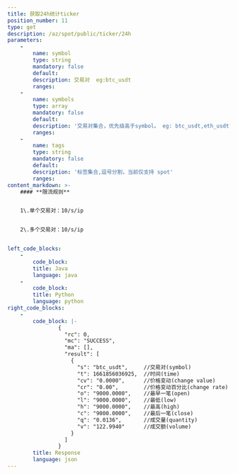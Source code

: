```yaml
---
title: 获取24h统计ticker
position_number: 11
type: get
description: /az/spot/public/ticker/24h
parameters:
    -
        name: symbol
        type: string
        mandatory: false
        default:
        description: 交易对  eg:btc_usdt
        ranges:
    -
        name: symbols
        type: array
        mandatory: false
        default:
        description: '交易对集合，优先级高于symbol。 eg: btc_usdt,eth_usdt'
        ranges:
    -
        name: tags
        type: string
        mandatory: false
        default:
        description: '标签集合,逗号分割，当前仅支持 spot'
        ranges:
content_markdown: >-
    #### **限流规则**


    1\.单个交易对：10/s/ip


    2\.多个交易对：10/s/ip


left_code_blocks:
    -
        code_block:
        title: Java
        language: java
    -
        code_block:
        title: Python
        language: python
right_code_blocks:
    -
        code_block: |-
                {
                  "rc": 0,
                  "mc": "SUCCESS",
                  "ma": [],
                  "result": [
                    {
                      "s": "btc_usdt",     //交易对(symbol)
                      "t": 1661856036925,  //时间(time) 
                      "cv": "0.0000",      //价格变动(change value)
                      "cr": "0.00",        //价格变动百分比(change rate)
                      "o": "9000.0000",    //最早一笔(open)
                      "l": "9000.0000",    //最低(low)
                      "h": "9000.0000",    //最高(high)
                      "c": "9000.0000",    //最后一笔(close)
                      "q": "0.0136",       //成交量(quantity)
                      "v": "122.9940"      //成交额(volume)
                    }
                  ]
                }
        title: Response
        language: json
---
```

